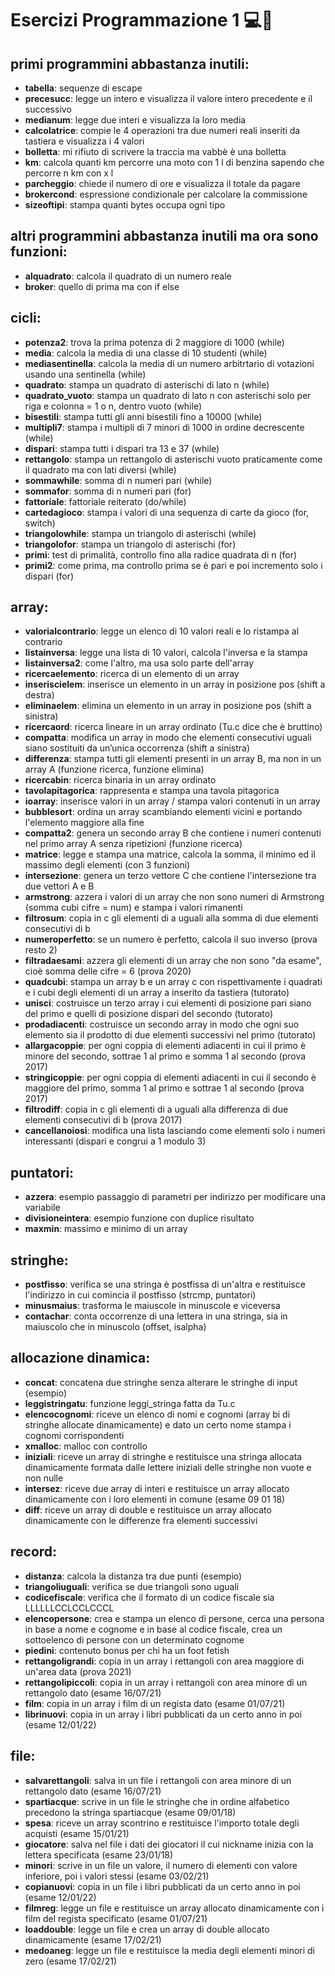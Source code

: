 # Esercizi Programmazione 1 💻📘
## primi programmini abbastanza inutili:
- **tabella**: sequenze di escape
- **precesucc**: legge un intero e visualizza il valore intero precedente e il successivo
- **medianum**: legge due interi e visualizza la loro media
- **calcolatrice**: compie le 4 operazioni tra due numeri reali inseriti da tastiera e visualizza i 4 valori
- **bolletta**: mi rifiuto di scrivere la traccia ma vabbè è una bolletta
- **km**: calcola quanti km percorre una moto con 1 l di benzina sapendo che percorre n km con x l 
- **parcheggio**: chiede il numero di ore e visualizza il totale da pagare
- **brokercond**: espressione condizionale per calcolare la commissione
- **sizeoftipi**: stampa quanti bytes occupa ogni tipo
## altri programmini abbastanza inutili ma ora sono funzioni:
- **alquadrato**: calcola il quadrato di un numero reale 
- **broker**: quello di prima ma con if else
## cicli:
- **potenza2**: trova la prima potenza di 2 maggiore di 1000 (while)
- **media**: calcola la media di una classe di 10 studenti (while)
- **mediasentinella**: calcola la media di un numero arbitrtario di votazioni usando una sentinella (while)
- **quadrato**: stampa un quadrato di asterischi di lato n (while)
- **quadrato_vuoto**: stampa un quadrato di lato n con asterischi solo per riga e colonna = 1 o n, dentro vuoto (while)
- **bisestili**: stampa tutti gli anni bisestili fino a 10000 (while)
- **multipli7**: stampa i multipli di 7 minori di 1000 in ordine decrescente (while)
- **dispari**: stampa tutti i dispari tra 13 e 37 (while)
- **rettangolo**: stampa un rettangolo di asterischi vuoto praticamente come il quadrato ma con lati diversi (while)
- **sommawhile**: somma di n numeri pari (while)
- **sommafor**: somma di n numeri pari (for)
- **fattoriale**: fattoriale reiterato (do/while)
- **cartedagioco**: stampa i valori di una sequenza di carte da gioco (for, switch)
- **triangolowhile**: stampa un triangolo di asterischi (while)
- **triangolofor**: stampa un triangolo di asterischi (for)
- **primi**: test di primalità, controllo fino alla radice quadrata di n (for) 
- **primi2**: come prima, ma controllo prima se è pari e poi incremento solo i dispari (for)
## array:
- **valorialcontrario**: legge un elenco di 10 valori reali e lo ristampa al contrario
- **listainversa**: legge una lista di 10 valori, calcola l'inversa e la stampa
- **listainversa2**: come l'altro, ma usa solo parte dell'array
- **ricercaelemento**: ricerca di un elemento di un array
- **inseriscielem**: inserisce un elemento in un array in posizione pos (shift a destra)
- **eliminaelem**: elimina un elemento in un array in posizione pos (shift a sinistra)
- **ricercaord**: ricerca lineare in un array ordinato (Tu.c dice che è bruttino)
- **compatta**: modifica un array in modo che elementi consecutivi uguali siano sostituiti da un’unica occorrenza (shift a sinistra)
- **differenza**: stampa tutti gli elementi presenti in un array B, ma non in un array A (funzione ricerca, funzione elimina)
- **ricercabin**: ricerca binaria in un array ordinato
- **tavolapitagorica**: rappresenta e stampa una tavola pitagorica
- **ioarray**: inserisce valori in un array / stampa valori contenuti in un array
- **bubblesort**: ordina un array scambiando elementi vicini e portando l'elemento maggiore alla fine
- **compatta2**: genera un secondo array B che contiene i numeri contenuti nel primo array A senza ripetizioni (funzione ricerca)
- **matrice**: legge e stampa una matrice, calcola la somma, il minimo ed il massimo degli elementi (con 3 funzioni)
- **intersezione**: genera un terzo vettore C che contiene l'intersezione tra due vettori A e B
- **armstrong**: azzera i valori di un array che non sono numeri di Armstrong (somma cubi cifre = num) e stampa i valori rimanenti
- **filtrosum**: copia in c gli elementi di a uguali alla somma di due elementi consecutivi di b
- **numeroperfetto**: se un numero è perfetto, calcola il suo inverso (prova resto 2)
- **filtradaesami**: azzera gli elementi di un array che non sono "da esame", cioè somma delle cifre = 6 (prova 2020)
- **quadcubi**: stampa un array b e un array c con rispettivamente i quadrati e i cubi degli elementi di un array a inserito da tastiera (tutorato)
- **unisci**: costruisce un terzo array i cui elementi di posizione pari siano del primo e quelli di posizione dispari del secondo (tutorato)
- **prodadiacenti**: costruisce un secondo array in modo che ogni suo elemento sia il prodotto di due elementi successivi nel primo (tutorato)
- **allargacoppie**: per ogni coppia di elementi adiacenti in cui il primo è minore del secondo, sottrae 1 al primo e somma 1 al secondo (prova 2017)
- **stringicoppie**: per ogni coppia di elementi adiacenti in cui il secondo è maggiore del primo, somma 1 al primo e sottrae 1 al secondo (prova 2017)
- **filtrodiff**: copia in c gli elementi di a uguali alla differenza di due elementi consecutivi di b (prova 2017)
- **cancellanoiosi**: modifica una lista lasciando come elementi solo i numeri interessanti (dispari e congrui a 1 modulo 3)
## puntatori: 
- **azzera**: esempio passaggio di parametri per indirizzo per modificare una variabile
- **divisioneintera**: esempio funzione con duplice risultato
- **maxmin**: massimo e minimo di un array
## stringhe:
- **postfisso**: verifica se una stringa è postfissa di un'altra e restituisce l'indirizzo in cui comincia il postfisso (strcmp, puntatori)
- **minusmaius**: trasforma le maiuscole in minuscole e viceversa
- **contachar**: conta occorrenze di una lettera in una stringa, sia in maiuscolo che in minuscolo (offset, isalpha)
## allocazione dinamica:
- **concat**: concatena due stringhe senza alterare le stringhe di input (esempio)
- **leggistringatu**: funzione leggi_stringa fatta da Tu.c
- **elencocognomi**: riceve un elenco di nomi e cognomi (array bi di stringhe allocate dinamicamente) e dato un certo nome stampa i cognomi corrispondenti
- **xmalloc**: malloc con controllo
- **iniziali**: riceve un array di stringhe e restituisce una stringa allocata dinamicamente formata dalle lettere iniziali delle stringhe non vuote e non nulle 
- **intersez**: riceve due array di interi e restituisce un array allocato dinamicamente con i loro elementi in comune (esame 09 01 18)
- **diff**: riceve un array di double e restituisce un array allocato dinamicamente con le differenze fra elementi successivi
## record:
- **distanza**: calcola la distanza tra due punti (esempio)
- **triangoliuguali**: verifica se due triangoli sono uguali 
- **codicefiscale**: verifica che il formato di un codice fiscale sia LLLLLLCCLCCLCCCL 
- **elencopersone**: crea e stampa un elenco di persone, cerca una persona in base a nome e cognome e in base al codice fiscale, crea un sottoelenco di persone con un determinato cognome
- **piedini**: contenuto bonus per chi ha un foot fetish
- **rettangoligrandi**: copia in un array i rettangoli con area maggiore di un'area data (prova 2021)
- **rettangolipiccoli**: copia in un array i rettangoli con area minore di un rettangolo dato (esame 16/07/21)
- **film**: copia in un array i film di un regista dato (esame 01/07/21)
- **librinuovi**: copia in un array i libri pubblicati da un certo anno in poi (esame 12/01/22)
## file:
- **salvarettangoli**: salva in un file i rettangoli con area minore di un rettangolo dato (esame 16/07/21)
- **spartiacque**: scrive in un file le stringhe che in ordine alfabetico precedono la stringa spartiacque (esame 09/01/18)
- **spesa**: riceve un array scontrino e restituisce l'importo totale degli acquisti (esame 15/01/21)
- **giocatore**: salva nel file i dati dei giocatori il cui nickname inizia con la lettera specificata (esame 23/01/18)
- **minori**: scrive in un file un valore, il numero di elementi con valore inferiore, poi i valori stessi (esame 03/02/21)
- **copianuovi**: copia in un file i libri pubblicati da un certo anno in poi (esame 12/01/22)
- **filmreg**: legge un file e restituisce un array allocato dinamicamente con i film del regista specificato (esame 01/07/21)
- **loaddouble**: legge un file e crea un array di double allocato dinamicamente (esame 17/02/21)
- **medoaneg**: legge un file e restituisce la media degli elementi minori di zero (esame 17/02/21)